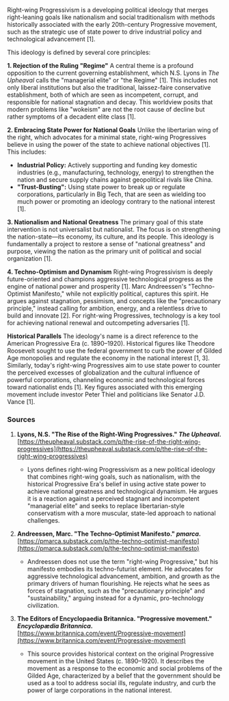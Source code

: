 Right-wing Progressivism is a developing political ideology that merges right-leaning goals like nationalism and social traditionalism with methods historically associated with the early 20th-century Progressive movement, such as the strategic use of state power to drive industrial policy and technological advancement [1].

This ideology is defined by several core principles:

**1. Rejection of the Ruling "Regime"**
A central theme is a profound opposition to the current governing establishment, which N.S. Lyons in *The Upheaval* calls the "managerial elite" or "the Regime" [1]. This includes not only liberal institutions but also the traditional, laissez-faire conservative establishment, both of which are seen as incompetent, corrupt, and responsible for national stagnation and decay. This worldview posits that modern problems like "wokeism" are not the root cause of decline but rather symptoms of a decadent elite class [1].

**2. Embracing State Power for National Goals**
Unlike the libertarian wing of the right, which advocates for a minimal state, right-wing Progressives believe in using the power of the state to achieve national objectives [1]. This includes:
*   **Industrial Policy:** Actively supporting and funding key domestic industries (e.g., manufacturing, technology, energy) to strengthen the nation and secure supply chains against geopolitical rivals like China.
*   **"Trust-Busting":** Using state power to break up or regulate corporations, particularly in Big Tech, that are seen as wielding too much power or promoting an ideology contrary to the national interest [1].

**3. Nationalism and National Greatness**
The primary goal of this state intervention is not universalist but nationalist. The focus is on strengthening the nation-state—its economy, its culture, and its people. This ideology is fundamentally a project to restore a sense of "national greatness" and purpose, viewing the nation as the primary unit of political and social organization [1].

**4. Techno-Optimism and Dynamism**
Right-wing Progressivism is deeply future-oriented and champions aggressive technological progress as the engine of national power and prosperity [1]. Marc Andreessen's "Techno-Optimist Manifesto," while not explicitly political, captures this spirit. He argues against stagnation, pessimism, and concepts like the "precautionary principle," instead calling for ambition, energy, and a relentless drive to build and innovate [2]. For right-wing Progressives, technology is a key tool for achieving national renewal and outcompeting adversaries [1].

**Historical Parallels**
The ideology's name is a direct reference to the American Progressive Era (c. 1890–1920). Historical figures like Theodore Roosevelt sought to use the federal government to curb the power of Gilded Age monopolies and regulate the economy in the national interest [1, 3]. Similarly, today's right-wing Progressives aim to use state power to counter the perceived excesses of globalization and the cultural influence of powerful corporations, channeling economic and technological forces toward nationalist ends [1]. Key figures associated with this emerging movement include investor Peter Thiel and politicians like Senator J.D. Vance [1].

### Sources

1.  **Lyons, N.S. "The Rise of the Right-Wing Progressives." *The Upheaval*.** [https://theupheaval.substack.com/p/the-rise-of-the-right-wing-progressives](https://theupheaval.substack.com/p/the-rise-of-the-right-wing-progressives)
    *   Lyons defines right-wing Progressivism as a new political ideology that combines right-wing goals, such as nationalism, with the historical Progressive Era's belief in using active state power to achieve national greatness and technological dynamism. He argues it is a reaction against a perceived stagnant and incompetent "managerial elite" and seeks to replace libertarian-style conservatism with a more muscular, state-led approach to national challenges.

2.  **Andreessen, Marc. "The Techno-Optimist Manifesto." *pmarca*.** [https://pmarca.substack.com/p/the-techno-optimist-manifesto](https://pmarca.substack.com/p/the-techno-optimist-manifesto)
    *   Andreessen does not use the term "right-wing Progressive," but his manifesto embodies its techno-futurist element. He advocates for aggressive technological advancement, ambition, and growth as the primary drivers of human flourishing. He rejects what he sees as forces of stagnation, such as the "precautionary principle" and "sustainability," arguing instead for a dynamic, pro-technology civilization.

3.  **The Editors of Encyclopaedia Britannica. "Progressive movement." *Encyclopædia Britannica*.** [https://www.britannica.com/event/Progressive-movement](https://www.britannica.com/event/Progressive-movement)
    *   This source provides historical context on the original Progressive movement in the United States (c. 1890–1920). It describes the movement as a response to the economic and social problems of the Gilded Age, characterized by a belief that the government should be used as a tool to address social ills, regulate industry, and curb the power of large corporations in the national interest.